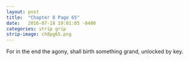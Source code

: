 ```yaml
---
layout: post
title:  "Chapter 8 Page 65"
date:   2016-07-18 19:01:05 -0400
categories: strip grip
strip-image: ch8pg65.png
---
```

For in the end the agony, shall birth something grand, unlocked by key.  
